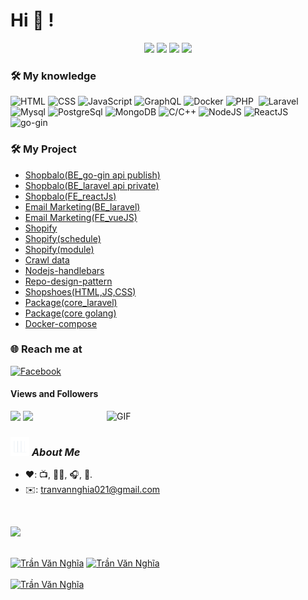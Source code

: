 # Hi 👋 !


<p align="center">
  <img src="https://komarev.com/ghpvc/?username=tranvannghia021">
  <img src="https://shields.io/github/stars/tranvannghia021">
  <img src="https://img.shields.io/github/followers/tranvannghia021">
  <img src="https://img.shields.io/static/v1?label=%F0%9F%8C%9F&message=Love%20coding&style=style=flat&color=red">
</p>

### 🛠 My knowledge

![HTML](https://img.shields.io/badge/html-%23E34F26.svg?style=flat-square&logo=html5&logoColor=white)
![CSS](https://img.shields.io/badge/css-%231572B6.svg?style=flat-square&logo=css3&logoColor=white)
![JavaScript](https://img.shields.io/badge/javascript-%23323330.svg?style=flat-square&logo=javascript&logoColor=%23F7DF1E)
![GraphQL](https://img.shields.io/badge/-GraphQL-E10098?style=flat-square&logo=graphql&logoColor=white)
![Docker](https://img.shields.io/badge/docker-%230db7ed.svg?style=flat-square&logo=docker&logoColor=white)
![PHP](https://img.shields.io/badge/-PHP-05122A?style=flat&logo=php)&nbsp;
![Laravel](https://img.shields.io/badge/-Laravel-05122A?style=flat&logo=Laravel&color=white)&nbsp;
![Mysql](https://img.shields.io/badge/-Mysql-05122?style=flat&logo=mysql&color=white&logoColor=blue)
![PostgreSql](https://img.shields.io/badge/-PostgreSQL-05122?style=flat&logo=PostgreSQL&color=informational&logoColor=white)
![MongoDB](https://img.shields.io/badge/-MongoDB-05122?style=flat&logo=mongodb&color=blue&logoColor=green)
![C/C++](https://img.shields.io/badge/-C/C++-05122A?style=flat&logo=C&color=blue&logoColor=white)
![NodeJS](https://img.shields.io/badge/node.js-6DA55F?style=flat-square&logo=node.js&logoColor=white)
![ReactJS](https://img.shields.io/badge/react.js-6DA55F?style=&logo=react&color=white)
![go-gin](https://img.shields.io/badge/go-gin-6DA55F?style=&logo=go&color=white)
### 🛠 My Project 
<ul>
	<li><a href="https://github.com/tranvannghia021/go-gin-shopbalo-api-publish-client">Shopbalo(BE_go-gin api publish)</a></li>
	<li><a href="https://github.com/tranvannghia021/BE_EC_Laravel-shopbalo">Shopbalo(BE_laravel api private)</a></li>
	<li><a href="https://github.com/tranvannghia021/FE_EC_ReactJs-shopbalo">Shopbalo(FE_reactJs)</a></li>
	<li><a href="https://github.com/tranvannghia021/laravel-email-marketing-BE">Email Marketing(BE_laravel)</a></li>
	<li><a href="https://github.com/tranvannghia021/Vuejs-email-marketing-FE">Email Marketing(FE_vueJS)</a></li>
	<li><a href="https://github.com/tranvannghia021/laravel_shopify">Shopify</a></li>
	<li><a href="https://github.com/tranvannghia021/comands_Schedule">Shopify(schedule)</a></li>
	<li><a href="https://github.com/tranvannghia021/laravel_app_module">Shopify(module)</a></li>
	<li><a href="https://github.com/tranvannghia021/laravel_crawldata">Crawl data</a></li>
	<li><a href="https://github.com/tranvannghia021/nodejs">Nodejs-handlebars</a></li>
	<li><a href="https://github.com/tranvannghia021/repository-design-pattern">Repo-design-pattern</a></li>
	<li><a href="https://github.com/tranvannghia021/FE-BASIC-ONE-PAGE">Shopshoes(HTML,JS,CSS)</a></li>
	<li><a href="https://github.com/tranvannghia021/core">Package(core_laravel)</a></li>
	<li><a href="https://github.com/tranvannghia021/gocore">Package(core golang)</a></li>
	<li><a href="https://github.com/tranvannghia021/docker-compose">Docker-compose</a></li>
</ul>


### 🌐️ Reach me at

[![Facebook](https://img.shields.io/badge/Facebook-%231877F2.svg?style=for-the-badge&logo=Facebook&logoColor=white)](https://www.facebook.com/TVNnghia/)

####  Views and Followers
![](https://i0.wp.com/s1.uphinh.org/2021/09/09/1a1d60ba032fca679a8bb71ebe5fa649.png)
<a href="https://github.com/tranvannghia021">
    <img src="https://komarev.com/ghpvc/?username=tranvannghia021">
	</a><a href="https://github.com/tranvannghia021"></a>
<img align="right" alt="GIF" src="https://media.giphy.com/media/p4NLw3I4U0idi/giphy.gif" width="350px" />
<br>

### <img src="https://raw.githubusercontent.com/nguyenary/nguyenary/master/images/stats.gif" width="30px" height="30px"> ***About Me***

- :heart:: :tv:, :man_technologist:, :headphones:, :badminton:.
- :envelope:: tranvannghia021@gmail.com

<br>



![](https://github-profile-summary-cards.vercel.app/api/cards/profile-details?username=tranvannghia021&theme=monokai)
	


  <br/>
    <a href="https://github.com/tranvannghia021"><img alt="Trần Văn Nghĩa" src="https://github-readme-stats.vercel.app/api?username=tranvannghia021&show_icons=true&count_private=true&theme=react&hide_border=true&bg_color=0D1117" /></a>
  <a href=""><img alt="Trần Văn Nghĩa" src="https://github-readme-stats.vercel.app/api/top-langs/?username=tranvannghia021&langs_count=8&count_private=true&layout=compact&theme=react&hide_border=true&bg_color=0D1117" /></a>
  <br/>
<br/>
<a href="https://github.com/tranvannghia021"><img alt="Trần Văn Nghĩa" src="https://activity-graph.herokuapp.com/graph?username=tranvannghia021&bg_color=0D1117&color=5BCDEC&line=5BCDEC&point=FFFFFF&hide_border=true" /></a>
<br/>
<br/>
